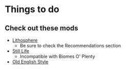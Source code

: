 # Things to do

## Check out these mods

* [Lithosphere](https://modrinth.com/datapack/lithosphere)
  - Be sure to check the Recommendations section
* [Still Life](https://modrinth.com/datapack/still-life)
  - Incompatible with Biomes O' Plenty
* [Old English Style](https://www.planetminecraft.com/mod/old-english-stylepack-for-minecolonies-1-20/)
